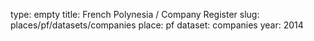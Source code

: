 type: empty
title: French Polynesia / Company Register
slug: places/pf/datasets/companies
place: pf
dataset: companies
year: 2014
